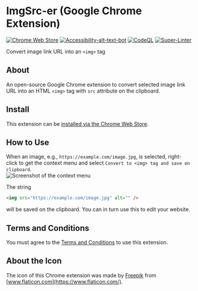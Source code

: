 # ImgSrc-er (Google Chrome Extension)

[![Chrome Web Store](https://img.shields.io/chrome-web-store/v/mmalpdcdmbloijpgoagaeallfnmioika)](https://chrome.google.com/webstore/detail/imgsrc-er/mmalpdcdmbloijpgoagaeallfnmioika)
[![Accessibility-alt-text-bot](https://github.com/ttsukagoshi/imgsrc-er/actions/workflows/a11y-alt-text-bot.yml/badge.svg)](https://github.com/ttsukagoshi/imgsrc-er/actions/workflows/a11y-alt-text-bot.yml)
[![CodeQL](https://github.com/ttsukagoshi/imgsrc-er/actions/workflows/codeql-analysis.yml/badge.svg)](https://github.com/ttsukagoshi/imgsrc-er/actions/workflows/codeql-analysis.yml)
[![Super-Linter](https://github.com/ttsukagoshi/imgsrc-er/workflows/Lint%20Code%20Base/badge.svg)](https://github.com/marketplace/actions/super-linter)

Convert image link URL into an `<img>` tag

## About

An open-source Google Chrome extension to convert selected image link URL into an HTML `<img>` tag with `src` attribute on the clipboard.

## Install

This extension can be [installed via the Chrome Web Store](https://chrome.google.com/webstore/detail/imgsrc-er/mmalpdcdmbloijpgoagaeallfnmioika).

## How to Use

When an image, e.g., `https://example.com/image.jpg`, is selected, right-click to get the context menu and select `Convert to <img> tag and save on clipboard`.  
![Screenshot of the context menu](https://www.scriptable-assets.page/assets/images/ImgSrc-er/screenshot_ImgSrc-er.jpg)

The string

```html
<img src="https://example.com/image.jpg" alt="" />
```

will be saved on the clipboard. You can in turn use this to edit your website.

## Terms and Conditions

You must agree to the [Terms and Conditions](https://ttsukagoshi.github.io/scriptable-assets/terms-and-conditions/) to use this extension.

## About the Icon

The icon of this Chrome extension was made by [Freepik](https://www.freepik.com/) from [www.flaticon.com](https://www.flaticon.com/).
